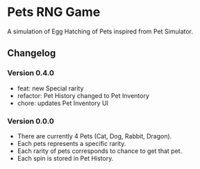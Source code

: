 # Pets RNG Game

A simulation of Egg Hatching of Pets inspired from Pet Simulator.

## Changelog

### Version 0.4.0

- feat: new Special rarity
- refactor: Pet History changed to Pet Inventory
- chore: updates Pet Inventory UI

### Version 0.0.0

- There are currently 4 Pets (Cat, Dog, Rabbit, Dragon).
- Each pets represents a specific rarity.
- Each rarity of pets corresponds to chance to get that pet.
- Each spin is stored in Pet History.
